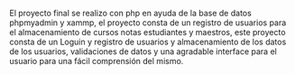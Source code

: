 El proyecto final se realizo con php en ayuda de la base de datos phpmyadmin y xammp, el proyecto consta de un registro de usuarios para el almacenamiento de cursos notas estudiantes y maestros, este proyecto consta de un Loguin y registro de usuarios y almacenamiento de los datos de los usuarios, validaciones de datos y una agradable interface para el usuario para una fácil comprensión del mismo.
